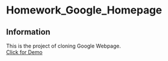 # Homework_Google_Homepage
## Information
This is the project of cloning Google Webpage.  
[Click for Demo](https://alidarcan.github.io/Homework_Google_Homepage/)
